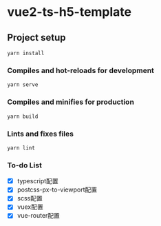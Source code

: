 <!--
 * @Descripttion: 
 * @version: 
 * @Author: 小白
 * @Date: 2020-07-25 08:06:28
 * @LastEditors: 小白
 * @LastEditTime: 2020-07-25 09:21:57
--> 
# vue2-ts-h5-template

## Project setup
```
yarn install
```

### Compiles and hot-reloads for development
```
yarn serve
```

### Compiles and minifies for production
```
yarn build
```

### Lints and fixes files
```
yarn lint
```

### To-do List
- [x] typescript配置
- [x] postcss-px-to-viewport配置
- [x] scss配置
- [x] vuex配置
- [x] vue-router配置

